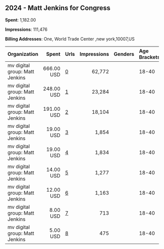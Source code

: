 ## 2024 - Matt Jenkins for Congress 
**Spent**: 1,182.00

**Impressions**: 111,476

**Billing Addresses**: One, World Trade Center ,new york,10007,US

|Organization|Spent|Urls|Impressions|Genders|Age Brackets|Country Codes|
|:---|---:|:---|---:|:---|:---|:---|
|mv digital group: Matt Jenkins|666.00 USD|[0](https://www.snap.com/political-ads/asset/e917f2616a6949457ab0dc3ea07db31d211c89a775fb6867c2e40e78b282a0dc?mediaType=png)|62,772||18-40|united states|
|mv digital group: Matt Jenkins|248.00 USD|[1](https://www.snap.com/political-ads/asset/b448870f0e307e7b9ffafa99317e981aa7db9a545a97a9f3c05647a5a43ab096?mediaType=mp4)|23,284||18-40|united states|
|mv digital group: Matt Jenkins|191.00 USD|[2](https://www.snap.com/political-ads/asset/01491faf2f252bf160062cc58fbbe6a519de9b342422136f53877d00f2368b89?mediaType=mp4)|18,104||18-40|united states|
|mv digital group: Matt Jenkins|19.00 USD|[3](https://www.snap.com/political-ads/asset/5e074682341cbdcf282d15bdb61d771d67b006002867104913bdd90cacc32de6?mediaType=png)|1,854||18-40|united states|
|mv digital group: Matt Jenkins|19.00 USD|[4](https://www.snap.com/political-ads/asset/7117d202b67fabc3be3352b9d6e674b419c53060f8a4cf7d103627728f0a5692?mediaType=png)|1,834||18-40|united states|
|mv digital group: Matt Jenkins|14.00 USD|[5](https://www.snap.com/political-ads/asset/761d5bbc42655038882ff21b6e8eb91d5061dbeb99faf4cd0949d0be1579b1df?mediaType=mp4)|1,277||18-40|united states|
|mv digital group: Matt Jenkins|12.00 USD|[6](https://www.snap.com/political-ads/asset/a5ef89c6e6a6e12c0f8bf50b4746e572e2190b24adef5bfc7b39fd8b8c13f61a?mediaType=mp4)|1,163||18-40|united states|
|mv digital group: Matt Jenkins|8.00 USD|[7](https://www.snap.com/political-ads/asset/12511de43fe6448b58d65829048dc6577c840282a7511b22e95c4893bbe2bd10?mediaType=mp4)|713||18-40|united states|
|mv digital group: Matt Jenkins|5.00 USD|[8](https://www.snap.com/political-ads/asset/cb52b1a74afe25b339c1b8e26d07f37ce108641a87b824e7e067b5dca7c8d8c7?mediaType=mp4)|475||18-40|united states|
